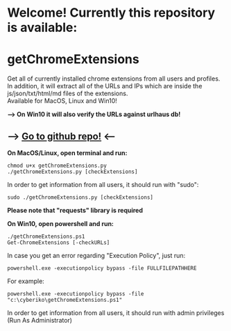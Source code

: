 
# Welcome! Currently this repository is available:

# getChromeExtensions 
  Get all of currently installed chrome extensions from all users and profiles.\
  In addition, it will extract all of the URLs and IPs which are inside the js/json/txt/html/md files of the extensions.\
  Available for MacOS, Linux and Win10!
  
 <b> --> On Win10 it will also verify the URLs against urlhaus db!</b>

  ## --> <a href="https://github.com/tomerhaimof/getChromeExtensions">Go to github repo!</a> <--

  <b>On MacOS/Linux, open terminal and run:
  </b>

   
    chmod u+x getChromeExtensions.py
    ./getChromeExtensions.py [checkExtensions]
   
    
  In order to get information from all users, it should run with "sudo":
  
   
    sudo ./getChromeExtensions.py [checkExtensions]
   
    
   <b>Please note that "requests" library is required</b>

 

   <b>On Win10, open powershell and run:</b>

    
    ./getChromeExtensions.ps1
    Get-ChromeExtensions [-checkURLs]
    
    
   In case you get an error regarding "Execution Policy", just run:

    
    powershell.exe -executionpolicy bypass -file FULLFILEPATHHERE
    
   For example:

    
    powershell.exe -executionpolicy bypass -file "c:\cyberiko\getChromeExtensions.ps1"
    
   In order to get information from all users, it should run with admin privileges (Run As Administrator) 
  
